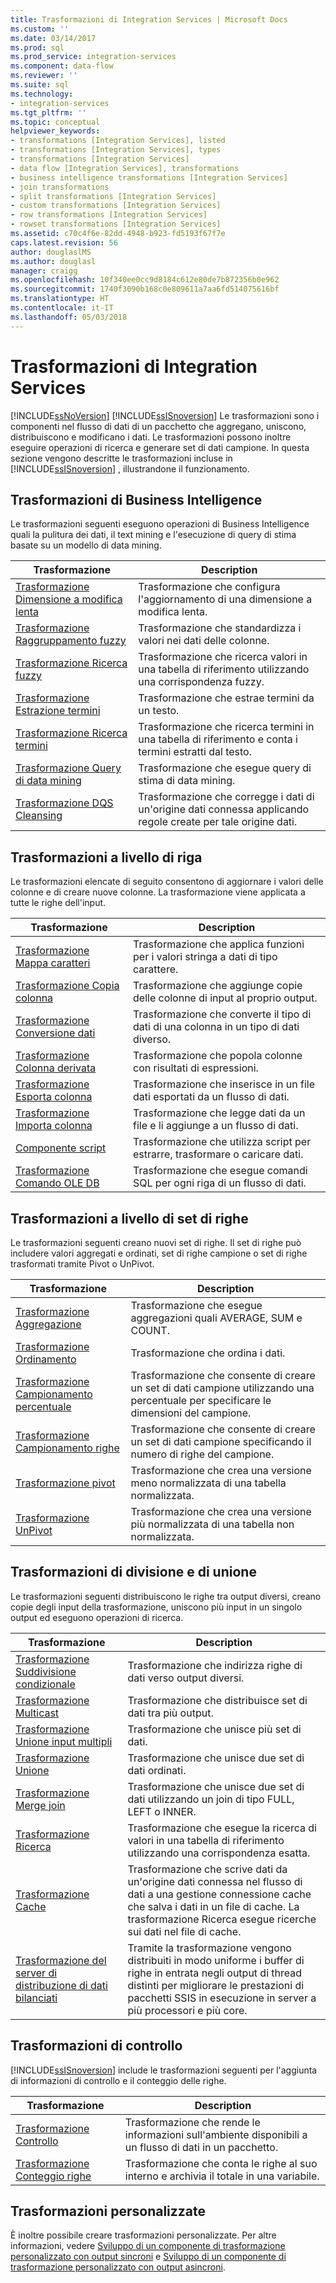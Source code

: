 ```yaml
---
title: Trasformazioni di Integration Services | Microsoft Docs
ms.custom: ''
ms.date: 03/14/2017
ms.prod: sql
ms.prod_service: integration-services
ms.component: data-flow
ms.reviewer: ''
ms.suite: sql
ms.technology:
- integration-services
ms.tgt_pltfrm: ''
ms.topic: conceptual
helpviewer_keywords:
- transformations [Integration Services], listed
- transformations [Integration Services], types
- transformations [Integration Services]
- data flow [Integration Services], transformations
- business intelligence transformations [Integration Services]
- join transformations
- split transformations [Integration Services]
- custom transformations [Integration Services]
- row transformations [Integration Services]
- rowset transformations [Integration Services]
ms.assetid: c70c4f6e-82dd-4948-b923-fd5193f67f7e
caps.latest.revision: 56
author: douglaslMS
ms.author: douglasl
manager: craigg
ms.openlocfilehash: 10f340ee0cc9d8184c612e80de7b872356b0e962
ms.sourcegitcommit: 1740f3090b168c0e809611a7aa6fd514075616bf
ms.translationtype: HT
ms.contentlocale: it-IT
ms.lasthandoff: 05/03/2018
---
```

# <a name="integration-services-transformations"></a>Trasformazioni di Integration Services
  [!INCLUDE[ssNoVersion](../../../includes/ssnoversion-md.md)] [!INCLUDE[ssISnoversion](../../../includes/ssisnoversion-md.md)] Le trasformazioni sono i componenti nel flusso di dati di un pacchetto che aggregano, uniscono, distribuiscono e modificano i dati. Le trasformazioni possono inoltre eseguire operazioni di ricerca e generare set di dati campione. In questa sezione vengono descritte le trasformazioni incluse in [!INCLUDE[ssISnoversion](../../../includes/ssisnoversion-md.md)] , illustrandone il funzionamento.  
  
## <a name="business-intelligence-transformations"></a>Trasformazioni di Business Intelligence  
 Le trasformazioni seguenti eseguono operazioni di Business Intelligence quali la pulitura dei dati, il text mining e l'esecuzione di query di stima basate su un modello di data mining.  
  
|Trasformazione|Description|  
|--------------------|-----------------|  
|[Trasformazione Dimensione a modifica lenta](../../../integration-services/data-flow/transformations/slowly-changing-dimension-transformation.md)|Trasformazione che configura l'aggiornamento di una dimensione a modifica lenta.|  
|[Trasformazione Raggruppamento fuzzy](../../../integration-services/data-flow/transformations/fuzzy-grouping-transformation.md)|Trasformazione che standardizza i valori nei dati delle colonne.|  
|[Trasformazione Ricerca fuzzy](../../../integration-services/data-flow/transformations/fuzzy-lookup-transformation.md)|Trasformazione che ricerca valori in una tabella di riferimento utilizzando una corrispondenza fuzzy.|  
|[Trasformazione Estrazione termini](../../../integration-services/data-flow/transformations/term-extraction-transformation.md)|Trasformazione che estrae termini da un testo.|  
|[Trasformazione Ricerca termini](../../../integration-services/data-flow/transformations/term-lookup-transformation.md)|Trasformazione che ricerca termini in una tabella di riferimento e conta i termini estratti dal testo.|  
|[Trasformazione Query di data mining](../../../integration-services/data-flow/transformations/data-mining-query-transformation.md)|Trasformazione che esegue query di stima di data mining.|  
|[Trasformazione DQS Cleansing](../../../integration-services/data-flow/transformations/dqs-cleansing-transformation.md)|Trasformazione che corregge i dati di un'origine dati connessa applicando regole create per tale origine dati.|  
  
## <a name="row-transformations"></a>Trasformazioni a livello di riga  
 Le trasformazioni elencate di seguito consentono di aggiornare i valori delle colonne e di creare nuove colonne. La trasformazione viene applicata a tutte le righe dell'input.  
  
|Trasformazione|Description|  
|--------------------|-----------------|  
|[Trasformazione Mappa caratteri](../../../integration-services/data-flow/transformations/character-map-transformation.md)|Trasformazione che applica funzioni per i valori stringa a dati di tipo carattere.|  
|[Trasformazione Copia colonna](../../../integration-services/data-flow/transformations/copy-column-transformation.md)|Trasformazione che aggiunge copie delle colonne di input al proprio output.|  
|[Trasformazione Conversione dati](../../../integration-services/data-flow/transformations/data-conversion-transformation.md)|Trasformazione che converte il tipo di dati di una colonna in un tipo di dati diverso.|  
|[Trasformazione Colonna derivata](../../../integration-services/data-flow/transformations/derived-column-transformation.md)|Trasformazione che popola colonne con risultati di espressioni.|  
|[Trasformazione Esporta colonna](../../../integration-services/data-flow/transformations/export-column-transformation.md)|Trasformazione che inserisce in un file dati esportati da un flusso di dati.|  
|[Trasformazione Importa colonna](../../../integration-services/data-flow/transformations/import-column-transformation.md)|Trasformazione che legge dati da un file e li aggiunge a un flusso di dati.|  
|[Componente script](../../../integration-services/data-flow/transformations/script-component.md)|Trasformazione che utilizza script per estrarre, trasformare o caricare dati.|  
|[Trasformazione Comando OLE DB](../../../integration-services/data-flow/transformations/ole-db-command-transformation.md)|Trasformazione che esegue comandi SQL per ogni riga di un flusso di dati.|  
  
## <a name="rowset-transformations"></a>Trasformazioni a livello di set di righe  
 Le trasformazioni seguenti creano nuovi set di righe. Il set di righe può includere valori aggregati e ordinati, set di righe campione o set di righe trasformati tramite Pivot o UnPivot.  
  
|Trasformazione|Description|  
|--------------------|-----------------|  
|[Trasformazione Aggregazione](../../../integration-services/data-flow/transformations/aggregate-transformation.md)|Trasformazione che esegue aggregazioni quali AVERAGE, SUM e COUNT.|  
|[Trasformazione Ordinamento](../../../integration-services/data-flow/transformations/sort-transformation.md)|Trasformazione che ordina i dati.|  
|[Trasformazione Campionamento percentuale](../../../integration-services/data-flow/transformations/percentage-sampling-transformation.md)|Trasformazione che consente di creare un set di dati campione utilizzando una percentuale per specificare le dimensioni del campione.|  
|[Trasformazione Campionamento righe](../../../integration-services/data-flow/transformations/row-sampling-transformation.md)|Trasformazione che consente di creare un set di dati campione specificando il numero di righe del campione.|  
|[Trasformazione pivot](../../../integration-services/data-flow/transformations/pivot-transformation.md)|Trasformazione che crea una versione meno normalizzata di una tabella normalizzata.|  
|[Trasformazione UnPivot](../../../integration-services/data-flow/transformations/unpivot-transformation.md)|Trasformazione che crea una versione più normalizzata di una tabella non normalizzata.|  
  
## <a name="split-and-join-transformations"></a>Trasformazioni di divisione e di unione  
 Le trasformazioni seguenti distribuiscono le righe tra output diversi, creano copie degli input della trasformazione, uniscono più input in un singolo output ed eseguono operazioni di ricerca.  
  
|Trasformazione|Description|  
|--------------------|-----------------|  
|[Trasformazione Suddivisione condizionale](../../../integration-services/data-flow/transformations/conditional-split-transformation.md)|Trasformazione che indirizza righe di dati verso output diversi.|  
|[Trasformazione Multicast](../../../integration-services/data-flow/transformations/multicast-transformation.md)|Trasformazione che distribuisce set di dati tra più output.|  
|[Trasformazione Unione input multipli](../../../integration-services/data-flow/transformations/union-all-transformation.md)|Trasformazione che unisce più set di dati.|  
|[Trasformazione Unione](../../../integration-services/data-flow/transformations/merge-transformation.md)|Trasformazione che unisce due set di dati ordinati.|  
|[Trasformazione Merge join](../../../integration-services/data-flow/transformations/merge-join-transformation.md)|Trasformazione che unisce due set di dati utilizzando un join di tipo FULL, LEFT o INNER.|  
|[Trasformazione Ricerca](../../../integration-services/data-flow/transformations/lookup-transformation.md)|Trasformazione che esegue la ricerca di valori in una tabella di riferimento utilizzando una corrispondenza esatta.|  
|[Trasformazione Cache](../../../integration-services/data-flow/transformations/cache-transform.md)|Trasformazione che scrive dati da un'origine dati connessa nel flusso di dati a una gestione connessione cache che salva i dati in un file di cache. La trasformazione Ricerca esegue ricerche sui dati nel file di cache.|  
|[Trasformazione del server di distribuzione di dati bilanciati](../../../integration-services/data-flow/transformations/balanced-data-distributor-transformation.md)|Tramite la trasformazione vengono distribuiti in modo uniforme i buffer di righe in entrata negli output di thread distinti per migliorare le prestazioni di pacchetti SSIS in esecuzione in server a più processori e più core.|  
  
## <a name="auditing-transformations"></a>Trasformazioni di controllo  
 [!INCLUDE[ssISnoversion](../../../includes/ssisnoversion-md.md)] include le trasformazioni seguenti per l'aggiunta di informazioni di controllo e il conteggio delle righe.  
  
|Trasformazione|Description|  
|--------------------|-----------------|  
|[Trasformazione Controllo](../../../integration-services/data-flow/transformations/audit-transformation.md)|Trasformazione che rende le informazioni sull'ambiente disponibili a un flusso di dati in un pacchetto.|  
|[Trasformazione Conteggio righe](../../../integration-services/data-flow/transformations/row-count-transformation.md)|Trasformazione che conta le righe al suo interno e archivia il totale in una variabile.|  
  
## <a name="custom-transformations"></a>Trasformazioni personalizzate  
 È inoltre possibile creare trasformazioni personalizzate. Per altre informazioni, vedere [Sviluppo di un componente di trasformazione personalizzato con output sincroni](../../../integration-services/extending-packages-custom-objects-data-flow-types/developing-a-custom-transformation-component-with-synchronous-outputs.md) e [Sviluppo di un componente di trasformazione personalizzato con output asincroni](../../../integration-services/extending-packages-custom-objects-data-flow-types/developing-a-custom-transformation-component-with-asynchronous-outputs.md).  
  
  
